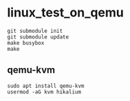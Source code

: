 # linux_test_on_qemu

```
git submodule init
git submodule update
make busybox
make
```

## qemu-kvm
```
sudo apt install qemu-kvm
usermod -aG kvm hikalium
```
